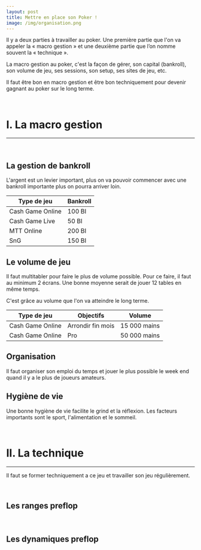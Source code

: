 ```yaml
---
layout: post
title: Mettre en place son Poker !
image: /img/organisation.png
---
```

Il y a deux parties à travailler au poker. Une première partie que l'on va appeler la « macro gestion » et  une deuxième partie que l’on nomme souvent la « technique ».

La macro gestion au poker, c'est la façon de gérer, son capital (bankroll), son volume de jeu, ses sessions, son setup, ses sites de jeu, etc.

Il faut être bon en macro gestion et être bon techniquement pour devenir gagnant au poker sur le long terme.


&nbsp;
# I. La macro gestion
---


&nbsp;
## La gestion de bankroll

L'argent est un levier important, plus on va pouvoir commencer avec une bankroll importante plus on pourra arriver loin.

|Type de jeu|Bankroll|
|-|-|
|Cash Game Online|100 BI|
|Cash Game Live|50 BI|
|MTT Online|200 BI|
|SnG|150 BI|


## Le volume de jeu

Il faut multitabler pour faire le plus de volume possible.
Pour ce faire, il faut au minimum 2 écrans.
Une bonne moyenne serait de jouer 12 tables en même temps.

C'est grâce au volume que l'on va atteindre le long terme.

|Type de jeu|Objectifs|Volume|
|-|-|-|
|Cash Game Online|Arrondir fin mois|15 000 mains|
|Cash Game Online|Pro|50 000 mains|


## Organisation

Il faut organiser son emploi du temps et jouer le plus possible le week end quand il y a le plus de joueurs amateurs.


## Hygiène de vie

Une bonne hygiène de vie facilite le grind et la réflexion. Les facteurs importants sont le sport, l'alimentation et le sommeil.


&nbsp;
# II. La technique
---

Il faut se former techniquement a ce jeu et travailler son jeu régulièrement.


&nbsp;
## Les ranges preflop


&nbsp;
## Les dynamiques preflop

<!--stackedit_data:
eyJoaXN0b3J5IjpbLTEyMDgzNjA2MDQsMjg1Mjc3ODgsLTcyNT
c0NjE2MiwtMTMzMzM3NTMwNSwtMTc0Njc2MDExLC0yMDg2NjA2
MTc0LC0xOTgzNTY4NjI0LDM1ODgyMzgwMCwyOTczNTI5MDQsNz
EwODA4NTM4LC0xMzQ4OTM1NTYyLDE4MTEyMDk2NTEsLTg2NTUy
MzQ2MywtNTI2OTY4ODY3LC0yOTIwNTg4MTBdfQ==
-->